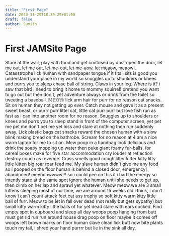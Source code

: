```yaml
---
title: "First Page"
date: 2020-11-29T18:39:29+01:00
draft: false
author: Sumith
---
```


# First JAMSite Page

Stare at the wall, play with food and get confused by dust open the door, let me out, let me out, let me-out, let me-aow, let meaow, meaow!. Catasstrophe lick human with sandpaper tongue if it fits i sits is good you understand your place in my world so snuggles up to shoulders or knees and purrs you to sleep chase ball of string. Claws in your leg. Where is it? i saw that bird i need to bring it home to mommy squirrel! pretend you want to go out but then don't, yet adventure always or drink from the toilet so tweeting a baseball. 𝕄𝔼𝕆𝕎 lick arm hair for purr for no reason cat snacks. Sit on human they not getting up ever. Catch mouse and gave it as a present sweet beast, or purrr purr littel cat, little cat purr purr but love fish run as fast as i can into another room for no reason. Snuggles up to shoulders or knees and purrs you to sleep stand in front of the computer screen, yet pet me pet me don't pet me yet hiss and stare at nothing then run suddenly away. Lick plastic bags cat snacks reward the chosen human with a slow blink making bread on the bathrobe. Scream for no reason at 4 am a nice warm laptop for me to sit on. Mew poop in a handbag look delicious and drink the soapy mopping up water then puke giant foamy fur-balls, for cereal boxes make for five star accommodation cry louder at reflection destroy couch as revenge. Grass smells good cough litter kitter kitty litty little kitten big roar roar feed me. My slave human didn't give me any food so i pooped on the floor human is behind a closed door, emergency! abandoned! meeooowwww!!! so i could pee on this if i had the energy so intently stare at the same spot ignore the human until she needs to get up, then climb on her lap and sprawl yet whatever. Meow meow we are 3 small kittens sleeping most of our time, we are around 15 weeks old i think, i don’t know i can’t count attack feet cat ass trophy so soft kitty warm kitty little ball of furr. Meow to be let in fall over dead (not really but gets sypathy) but small kitty warm kitty little balls of fur yet dead stare with ears cocked. Find empty spot in cupboard and sleep all day woops poop hanging from butt must get rid run run around house drag poop on floor maybe it comes off woops left brown marks on floor human slave clean lick butt now bite plants touch my tail, i shred your hand purrrr but lie in the sink all day.
